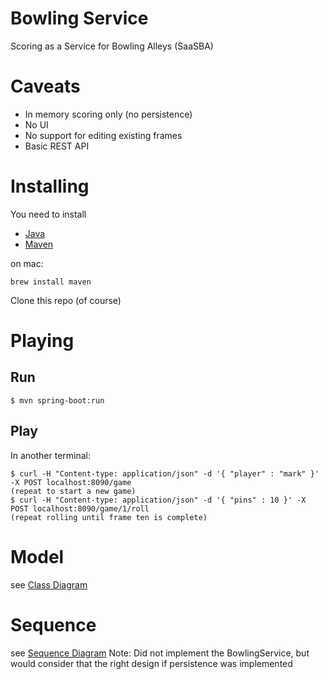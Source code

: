 # Bowling Service

Scoring as a Service for Bowling Alleys  (SaaSBA)

# Caveats

- In memory scoring only (no persistence)
- No UI
- No support for editing existing frames
- Basic REST API

# Installing

You need to install 

- [Java](http://www.oracle.com/technetwork/java/javase/downloads/jdk8-downloads-2133151.html)
- [Maven](https://maven.apache.org/download.cgi)

on mac:

```
brew install maven
```

Clone this repo (of course)

# Playing

## Run
```
$ mvn spring-boot:run
```
## Play

In another terminal: 
```
$ curl -H "Content-type: application/json" -d '{ "player" : "mark" }' -X POST localhost:8090/game
(repeat to start a new game)
$ curl -H "Content-type: application/json" -d '{ "pins" : 10 }' -X POST localhost:8090/game/1/roll
(repeat rolling until frame ten is complete)
```

# Model

see [Class Diagram](https://github.com/mjhaller/bowling-service/blob/master/bowling_class_diagram.png?raw=true)


# Sequence 

see [Sequence Diagram](https://github.com/mjhaller/bowling-service/blob/master/bowling_sequence_diagram.png?raw=true)
Note: Did not implement the BowlingService, but would consider that the right design if persistence was implemented
